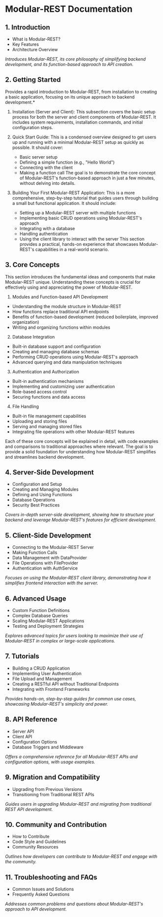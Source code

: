# Modular-REST Documentation

## 1. Introduction
- What is Modular-REST?
- Key Features
- Architecture Overview

*Introduces Modular-REST, its core philosophy of simplifying backend development, and its function-based approach to API creation.*

## 2. Getting Started
Provides a rapid introduction to Modular-REST, from installation to creating a basic application, focusing on its unique approach to backend development.*

1. Installation (Server and Client): 
   This subsection covers the basic setup process for both the server and client components of Modular-REST. It includes system requirements, installation commands, and initial configuration steps.

2. Quick Start Guide: 
   This is a condensed overview designed to get users up and running with a minimal Modular-REST setup as quickly as possible. It should cover:
   - Basic server setup
   - Defining a simple function (e.g., "Hello World")
   - Connecting with the client
   - Making a function call
   The goal is to demonstrate the core concept of Modular-REST's function-based approach in just a few minutes, without delving into details.

3. Building Your First Modular-REST Application: 
   This is a more comprehensive, step-by-step tutorial that guides users through building a small but functional application. It should include:
   - Setting up a Modular-REST server with multiple functions
   - Implementing basic CRUD operations using Modular-REST's approach
   - Integrating with a database
   - Handling authentication
   - Using the client library to interact with the server
   This section provides a practical, hands-on experience that showcases Modular-REST's capabilities in a real-world scenario.

## 3. Core Concepts

This section introduces the fundamental ideas and components that make Modular-REST unique. Understanding these concepts is crucial for effectively using and appreciating the power of Modular-REST.

1. Modules and Function-based API Development
  - Understanding the module structure in Modular-REST
  - How functions replace traditional API endpoints
  - Benefits of function-based development (reduced boilerplate, improved organization)
  - Writing and organizing functions within modules

2. Database Integration
  - Built-in database support and configuration
  - Creating and managing database schemas
  - Performing CRUD operations using Modular-REST's approach
  - Advanced querying and data manipulation techniques

3. Authentication and Authorization
  - Built-in authentication mechanisms
  - Implementing and customizing user authentication
  - Role-based access control
  - Securing functions and data access

4. File Handling
  - Built-in file management capabilities
  - Uploading and storing files
  - Serving and managing stored files
  - Integrating file operations with other Modular-REST features

Each of these core concepts will be explained in detail, with code examples and comparisons to traditional approaches where relevant. The goal is to provide a solid foundation for understanding how Modular-REST simplifies and streamlines backend development.

## 4. Server-Side Development
- Configuration and Setup
- Creating and Managing Modules
- Defining and Using Functions
- Database Operations
- Security Best Practices

*Covers in-depth server-side development, showing how to structure your backend and leverage Modular-REST's features for efficient development.*

## 5. Client-Side Development
- Connecting to the Modular-REST Server
- Making Function Calls
- Data Management with DataProvider
- File Operations with FileProvider
- Authentication with AuthService

*Focuses on using the Modular-REST client library, demonstrating how it simplifies frontend interaction with the server.*

## 6. Advanced Usage
- Custom Function Definitions
- Complex Database Queries
- Scaling Modular-REST Applications
- Testing and Deployment Strategies

*Explores advanced topics for users looking to maximize their use of Modular-REST in complex or large-scale applications.*

## 7. Tutorials
- Building a CRUD Application
- Implementing User Authentication
- File Upload and Management
- Creating a RESTful API without Traditional Endpoints
- Integrating with Frontend Frameworks

*Provides hands-on, step-by-step guides for common use cases, showcasing Modular-REST's simplicity and power.*

## 8. API Reference
- Server API
- Client API
- Configuration Options
- Database Triggers and Middleware

*Offers a comprehensive reference for all Modular-REST APIs and configuration options, with usage examples.*

## 9. Migration and Compatibility
- Upgrading from Previous Versions
- Transitioning from Traditional REST APIs

*Guides users in upgrading Modular-REST and migrating from traditional REST API development.*

## 10. Community and Contribution
- How to Contribute
- Code Style and Guidelines
- Community Resources

*Outlines how developers can contribute to Modular-REST and engage with the community.*

## 11. Troubleshooting and FAQs
- Common Issues and Solutions
- Frequently Asked Questions

*Addresses common problems and questions about Modular-REST's approach to API development.*